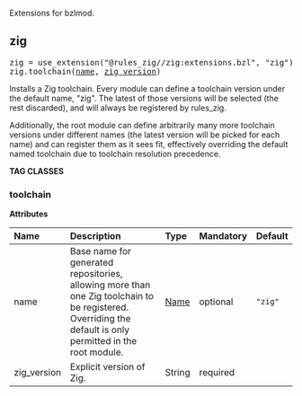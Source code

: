 <!-- Generated with Stardoc: http://skydoc.bazel.build -->

Extensions for bzlmod.

<a id="zig"></a>

## zig

<pre>
zig = use_extension("@rules_zig//zig:extensions.bzl", "zig")
zig.toolchain(<a href="#zig.toolchain-name">name</a>, <a href="#zig.toolchain-zig_version">zig_version</a>)
</pre>

Installs a Zig toolchain.
Every module can define a toolchain version under the default name, "zig".
The latest of those versions will be selected (the rest discarded),
and will always be registered by rules_zig.

Additionally, the root module can define arbitrarily many more toolchain versions
under different names (the latest version will be picked for each name)
and can register them as it sees fit,
effectively overriding the default named toolchain
due to toolchain resolution precedence.


**TAG CLASSES**

<a id="zig.toolchain"></a>

### toolchain

**Attributes**

| Name  | Description | Type | Mandatory | Default |
| :------------- | :------------- | :------------- | :------------- | :------------- |
| <a id="zig.toolchain-name"></a>name |  Base name for generated repositories, allowing more than one Zig toolchain to be registered. Overriding the default is only permitted in the root module.   | <a href="https://bazel.build/concepts/labels#target-names">Name</a> | optional |  `"zig"`  |
| <a id="zig.toolchain-zig_version"></a>zig_version |  Explicit version of Zig.   | String | required |  |


